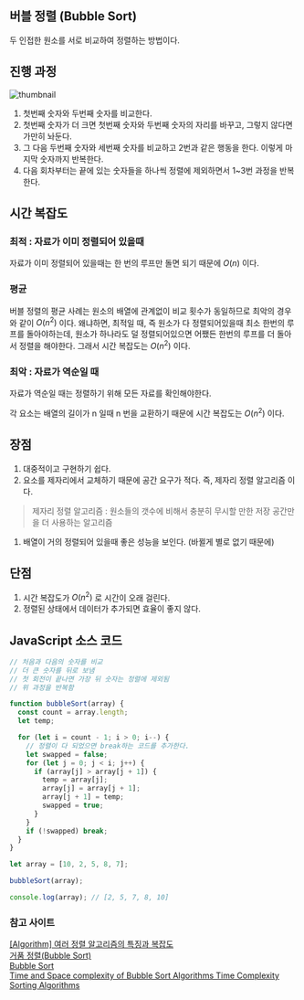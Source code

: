 ## 버블 정렬 (Bubble Sort)

두 인접한 원소를 서로 비교하여 정렬하는 방법이다.

## 진행 과정

![thumbnail](/photo/8/bubble_sort.png)

1. 첫번째 숫자와 두번째 숫자를 비교한다.
2. 첫번째 숫자가 더 크면 첫번째 숫자와 두번째 숫자의 자리를 바꾸고, 그렇지 않다면 가만히 놔둔다.
3. 그 다음 두번째 숫자와 세번째 숫자를 비교하고 2번과 같은 행동을 한다. 이렇게 마지막 숫자까지 반복한다.
4. 다음 회차부터는 끝에 있는 숫자들을 하나씩 정렬에 제외하면서 1~3번 과정을 반복한다.

## 시간 복잡도

### 최적 : 자료가 이미 정렬되어 있을때

자료가 이미 정렬되어 있을때는 한 번의 루프만 돌면 되기 때문에 $O(n)$ 이다.

### 평균

버블 정렬의 평균 사례는 원소의 배열에 관계없이 비교 횟수가 동일하므로 최악의 경우와 같이 $O(n^2)$ 이다.
왜냐하면, 최적일 때, 즉 원소가 다 정렬되어있을때 최소 한번의 루프를 돌아야하는데,
원소가 하나라도 덜 정렬되어있으면 어쨌든 한번의 루프를 더 돌아서 정렬을 해야한다.
그래서 시간 복잡도는 $O(n^2)$ 이다.

### 최악 : 자료가 역순일 때

자료가 역순일 때는 정렬하기 위해 모든 자료를 확인해야한다.

각 요소는 배열의 길이가 n 일때 n 번을 교환하기 때문에 시간 복잡도는 $O(n^2)$ 이다.

## 장점

1. 대중적이고 구현하기 쉽다.
2. 요소를 제자리에서 교체하기 때문에 공간 요구가 적다. 즉, 제자리 정렬 알고리즘 이다.

> 제자리 정렬 알고리즘 : 원소들의 갯수에 비해서 충분히 무시할 만한 저장 공간만을 더 사용하는 알고리즘

1. 배열이 거의 정렬되어 있을때 좋은 성능을 보인다. (바뀔게 별로 없기 때문에)

## 단점

1. 시간 복잡도가 $O(n^2)$ 로 시간이 오래 걸린다.
2. 정렬된 상태에서 데이터가 추가되면 효율이 좋지 않다.

## JavaScript 소스 코드

```javascript
// 처음과 다음의 숫자를 비교
// 더 큰 숫자를 뒤로 보냄
// 첫 회전이 끝나면 가장 뒤 숫자는 정렬에 제외됨
// 위 과정을 반복함

function bubbleSort(array) {
  const count = array.length;
  let temp;

  for (let i = count - 1; i > 0; i--) {
    // 정렬이 다 되었으면 break하는 코드를 추가한다.
    let swapped = false;
    for (let j = 0; j < i; j++) {
      if (array[j] > array[j + 1]) {
        temp = array[j];
        array[j] = array[j + 1];
        array[j + 1] = temp;
        swapped = true;
      }
    }
    if (!swapped) break;
  }
}

let array = [10, 2, 5, 8, 7];

bubbleSort(array);

console.log(array); // [2, 5, 7, 8, 10]
```

### 참고 사이트

[[Algorithm] 여러 정렬 알고리즘의 특징과 복잡도](https://jbhs7014.tistory.com/180)  
[거품 정렬(Bubble Sort)](https://gyoogle.dev/blog/algorithm/Bubble%20Sort.html)  
[Bubble Sort](https://big-o.io/algorithms/comparison/bubble-sort/)  
[Time and Space complexity of Bubble Sort Algorithms Time Complexity Sorting Algorithms](https://iq.opengenus.org/time-space-complexity-bubble-sort/)
